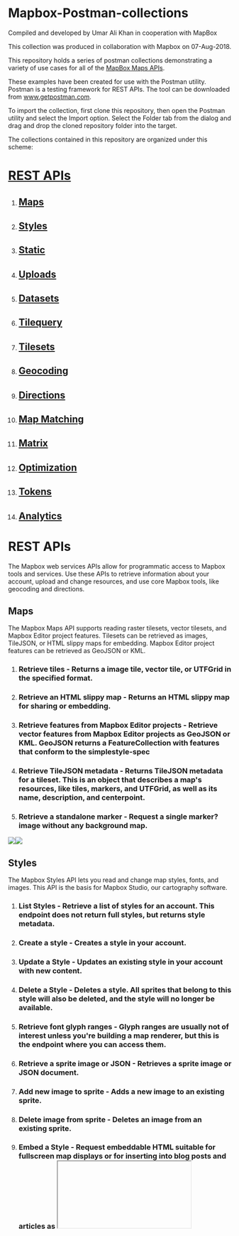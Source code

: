 # Mapbox-Postman-collections

Compiled and developed by Umar Ali Khan in cooperation with MapBox

This collection was produced in collaboration with Mapbox on 07-Aug-2018.

This repository holds a series of postman collections demonstrating a variety of use cases for all of the [MapBox Maps APIs](https://www.mapbox.com/api-documentation/).

These examples have been created for use with the Postman utility. Postman is a testing framework for REST APIs. The tool can be downloaded from www.getpostman.com.

To import the collection, first clone this repository, then open the Postman utility and select the Import option. Select the Folder tab from the dialog and drag and drop the cloned repository folder into the target.

The collections contained in this repository are organized under this scheme:

# [REST APIs](#rest-apis)
1. ## [Maps](#maps-1)
2. ## [Styles](#styles-1)
3. ## [Static](#static-1)
4. ## [Uploads](#uploads-1)
5. ## [Datasets](#datasets-1)
6. ## [Tilequery](#tilequery-1)
7. ## [Tilesets](#tilesets-1)
8. ## [Geocoding](#geocoding-1)
9. ## [Directions](#directions-1)
10. ## [Map Matching](#map-matching-1)
11. ## [Matrix](#matrix-1)
12. ## [Optimization](#optimization-1)
13. ## [Tokens](#tokens-1)
14. ## [Analytics](#analytics-1)



# REST APIs
The Mapbox web services APIs allow for programmatic access to Mapbox tools and services. Use these APIs to retrieve information about your account, upload and change resources, and use core Mapbox tools, like geocoding and directions.

## Maps
The Mapbox Maps API supports reading raster tilesets, vector tilesets, and Mapbox Editor project features. Tilesets can be retrieved as images, TileJSON, or HTML slippy maps for embedding. Mapbox Editor project features can be retrieved as GeoJSON or KML.

1. ###  **Retrieve tiles** - Returns a image tile, vector tile, or UTFGrid in the specified format.
2. ###  **Retrieve an HTML slippy map** - Returns an HTML slippy map for sharing or embedding.
3. ###  **Retrieve features from Mapbox Editor projects** - Retrieve vector features from Mapbox Editor projects as GeoJSON or KML. GeoJSON returns a FeatureCollection with features that conform to the simplestyle-spec
4. ###  **Retrieve TileJSON metadata** - Returns TileJSON metadata for a tileset. This is an object that describes a map's resources, like tiles, markers, and UTFGrid, as well as its name, description, and centerpoint.
5. ### **Retrieve a standalone marker** - Request a single marker? image without any background map.
[![](https://symbiotics.co.za/wp-content/uploads/2017/10/postman-logo.png)](https://documenter.getpostman.com/view/5039671/RWTmvJda)[![](http://icons.iconarchive.com/icons/graphicloads/colorful-long-shadow/128/Arrow-download-icon.png)](https://github.com/umer-ali-khan/mapbox-postman-collections/blob/master/MapBox%20-%20Maps.postman_collection.json)


## Styles
The Mapbox Styles API lets you read and change map styles, fonts, and images. This API is the basis for Mapbox Studio, our cartography software.

1. ###  **List Styles** - Retrieve a list of styles for an account. This endpoint does not return full styles, but returns style metadata.
2. ###  **Create a style** - Creates a style in your account.
3. ###  **Update a Style** - Updates an existing style in your account with new content.
4. ###  **Delete a Style** - Deletes a style. All sprites that belong to this style will also be deleted, and the style will no longer be available.
5. ### **Retrieve font glyph ranges** - Glyph ranges are usually not of interest unless you're building a map renderer, but this is the endpoint where you can access them.
6. ### **Retrieve a sprite image or JSON** - Retrieves a sprite image or JSON document.
7. ### **Add new image to sprite** - Adds a new image to an existing sprite.
8. ### **Delete image from sprite** - Deletes an image from an existing sprite.
9. ### **Embed a Style** - Request embeddable HTML suitable for fullscreen map displays or for inserting into blog posts and articles as <iframe> content.

[![](https://symbiotics.co.za/wp-content/uploads/2017/10/postman-logo.png)](https://documenter.getpostman.com/view/5039671/RWTmvJhv)[![](http://icons.iconarchive.com/icons/graphicloads/colorful-long-shadow/128/Arrow-download-icon.png)](https://github.com/umer-ali-khan/mapbox-postman-collections/blob/master/MapBox%20-%20Styles.postman_collection.json)


## Static
The Mapbox Static API returns static maps and raster tiles from styles in the Mapbox Style Specification. See the Static (Classic) API documentation.

Static maps are standalone images that can be displayed on web and mobile devices without the aid of a mapping library or API. They look like an embedded map without interactivity or controls.

1. ###  **Retrieve a static map from a style** - In contrast to the legacy Static API, this API supports pitch, bearing, and decimal zoom levels.
2. ###  **Retrieve raster tiles from styles** - Retrieve 512x512 or 256x256 pixel raster tiles from a Mapbox Studio style.
3. ###  **Retrieve a map's WMTS document** - Mapbox supports access via the WMTS standard, which lets you use maps with desktop and online GIS software like ArcMap and QGIS.

[![](https://symbiotics.co.za/wp-content/uploads/2017/10/postman-logo.png)](https://documenter.getpostman.com/view/5039671/RWTmvJhy)[![](http://icons.iconarchive.com/icons/graphicloads/colorful-long-shadow/128/Arrow-download-icon.png)](https://github.com/umer-ali-khan/mapbox-postman-collections/blob/master/MapBox%20-%20Static.postman_collection.json)

## Uploads
The Mapbox Uploads API transforms geographic data into tilesets that can be used with maps and geographic applications. Given a wide variety of geospatial formats, it normalizes projections and generates tiles at multiple zoom levels to make data viewable on the web.

The upload workflow begins with a file and ends with a tileset?, or if you have invalid data, an error.

1. ###  **Retrieve S3 credentials** - Mapbox provides an Amazon S3 bucket to stage your file while your upload is processed. Uploads must be staged in this bucket before being uploaded to your Mapbox account. You can retrieve temporary credentials from this endpoint.
2. ###  **Create an upload** - Once you've used the temporary S3 credentials to transfer your file to Mapbox's staging bucket, you can trigger the generation of a tileset given the file's URL and a destination tileset ID.
3. ###  **Retrieve upload status** - Upload processing is fast but not immediate. Once an upload is created, you can track its status. Uploads have a progress property that will start at 0 and end at 1 when an upload is complete. If there's an error processing an upload, the error property will include an error message.
4. ###  **Retrieve recent upload statuses** - You can retrieve multiple upload statuses at the same time, sorted by the most recently created. This request returns the same information as individual upload status, but for all recent uploads. The list is limited to 1MB of JSON.
5. ###  **Remove an upload** - Remove a completed upload status from the upload listing.

[![](https://symbiotics.co.za/wp-content/uploads/2017/10/postman-logo.png)](https://documenter.getpostman.com/view/5039671/RWTmvJi1) [![](http://icons.iconarchive.com/icons/graphicloads/colorful-long-shadow/128/Arrow-download-icon.png)](https://github.com/umer-ali-khan/mapbox-postman-collections/blob/master/MapBox%20-%20Uploads.postman_collection.json)

## Datasets
A dataset is an editable collection of GeoJSON features. The Datasets API offers persistent storage for custom geographic data and supports reading, creating, updating, and removing features. The goal of this API is to let you manage your geodata using Mapbox. To serve this data at scale, convert your dataset? into a tileset? using the Uploads API.

1. ###  **List datasets** - List datasets
2. ###  **Create dataset** - Creates a new, empty dataset
3. ###  **Retrieve a dataset** - Retrieve a dataset
4. ###  **Update a dataset** - Update a dataset
5. ###  **Delete a dataset** - Deletes a dataset, including all features it contains.
6. ###  **List features** - List features in a dataset?. The response body will be a GeoJSON FeatureCollection.
7. ###  **Insert or update a feature** - Inserts or updates a feature in a dataset. If there's already a feature with the given ID in the dataset, it will be replaced. If there isn't a feature with that ID, a new feature is created.
8. ###  **Retrieve a feature** - Retrieves a feature in a dataset.
9. ###  **Delete a feature** - Removes a feature from a dataset.

[![](https://symbiotics.co.za/wp-content/uploads/2017/10/postman-logo.png)](https://documenter.getpostman.com/view/5039671/RWTmvJnL)  [![](http://icons.iconarchive.com/icons/graphicloads/colorful-long-shadow/128/Arrow-download-icon.png)](https://github.com/umer-ali-khan/mapbox-postman-collections/blob/master/MapBox%20-%20Datasets.postman_collection.json)

## Tilequery
The Mapbox Tilequery API allows you to retrieve data about specific features from a vector tileset?, based on a given latitude and longitude?. With the Tilequery API, you can:

. Query for features within a given radius
. Do point in polygon queries
. Query multiple composited layers

1. ###  **Retrieve features from vector tiles** - The URL parameters for a request to the Mapbox Tilequery API are the map_id being queried and the specified {longitude}, {latitude} pair.

[![](https://symbiotics.co.za/wp-content/uploads/2017/10/postman-logo.png)](https://documenter.getpostman.com/view/5039671/RWTmvJnM)  [![](http://icons.iconarchive.com/icons/graphicloads/colorful-long-shadow/128/Arrow-download-icon.png)](https://github.com/umer-ali-khan/mapbox-postman-collections/blob/master/MapBox%20-%20Tilequery.postman_collection.json)

## Tilesets
The Mapbox Tilesets API supports reading metadata for raster and vector tilesets. To request tiles, consult the Maps API.

1. ###  **List tilesets** - Lists all tilesets for an account.

[![](https://symbiotics.co.za/wp-content/uploads/2017/10/postman-logo.png)](https://documenter.getpostman.com/view/5039671/RWTmvJnN) [![](http://icons.iconarchive.com/icons/graphicloads/colorful-long-shadow/128/Arrow-download-icon.png)](https://github.com/umer-ali-khan/mapbox-postman-collections/blob/master/MapBox%20-%20Tilesets.postman_collection.json)

## Geocoding
The Mapbox Geocoding? API does two things: forward geocoding and reverse geocoding.

Forward geocoding lets you convert location text into geographic coordinates, turning 2 Lincoln Memorial Circle NW into -77.050,38.889.

1. ###  **Search for places** - This is often called forward geocoding. Request feature data that best matches the input {query} text. The response includes one or more results ordered by relevance.
2. ###  **Retrieve places near a location** - This is often called reverse geocoding. Request feature data located at the input {longitude},{latitude} coordinates. The response includes at most one result from each type, unless the limit parameter was used in the request.
3. ###  **Batch requests** - This feature is only available with the mapbox.places-permanent mode.
Batch requests have the same parameters as normal requests, but can include more than one query by separating queries with the ; character. Each query should be URL encoded, but the ; character should not be encoded and should be included verbatim.
4. ###  **POI categories** - POI category search supports forward geocoding? requests of poi feature types in a queried category. Using the proximity query parameter with POI category search returns points of interest local to a provided location; for example, restaurants near a user. Any category that is returned in the properties.category property of the response object is supported.

[![](https://symbiotics.co.za/wp-content/uploads/2017/10/postman-logo.png)](https://documenter.getpostman.com/view/5039671/RWTmvJnR) [![](http://icons.iconarchive.com/icons/graphicloads/colorful-long-shadow/128/Arrow-download-icon.png)](https://github.com/umer-ali-khan/mapbox-postman-collections/blob/master/MapBox%20-%20Geocoding.postman_collection.json)

## Directions
The Mapbox Directions API will show you how to get where you're going. With the Directions API, you can:

. calculate optimal driving, walking, and cycling routes
. produce turn-by-turn instructions
. produce routes with up to 25 coordinates anywhere on earth


1. ###  **Retrieve directions** - Retrieve directions


[![](https://symbiotics.co.za/wp-content/uploads/2017/10/postman-logo.png)](https://documenter.getpostman.com/view/5039671/RWTmvJnS) [![](http://icons.iconarchive.com/icons/graphicloads/colorful-long-shadow/128/Arrow-download-icon.png)](https://github.com/umer-ali-khan/mapbox-postman-collections/blob/master/MapBox%20-%20Directions.postman_collection.json)

## Map Matching
The Mapbox Map Matching API snaps fuzzy, inaccurate traces from a GPS unit or a phone to the OpenStreetMap? road and path network using the Directions API. This produces clean paths that can be displayed on a map or used for other analysis.

1. ###  **Retrieve a match** - Returns a path on the road and path network closest to the input traces.
2. ###  **Retrieve a match - Using HTTP POST** - Returns a path on the road and path network closest to the input traces.


[![](https://symbiotics.co.za/wp-content/uploads/2017/10/postman-logo.png)](https://documenter.getpostman.com/view/5039671/RWTmvJnT) [![](http://icons.iconarchive.com/icons/graphicloads/colorful-long-shadow/128/Arrow-download-icon.png)](https://github.com/umer-ali-khan/mapbox-postman-collections/blob/master/MapBox%20-%20Map%20Matching.postman_collection.json)

## Matrix
The Matrix API returns travel times between many points.


1. ###  **Retrieve a matrix** - Returns a duration and/or distance matrix showing travel times and distances between coordinates.

[![](https://symbiotics.co.za/wp-content/uploads/2017/10/postman-logo.png)](https://documenter.getpostman.com/view/5039671/RWTmvJrj) [![](http://icons.iconarchive.com/icons/graphicloads/colorful-long-shadow/128/Arrow-download-icon.png)](https://github.com/umer-ali-khan/mapbox-postman-collections/blob/master/MapBox%20-%20Matrix.postman_collection.json)

## Optimization
The Optimization API returns a duration-optimized route between the input coordinates. This is also known as solving the Traveling Salesperson Problem. A typical use case for this API is planning the route for deliveries in a city. A route can be retrieved for car driving, bicycling and walking or hiking.

1. ###  **Retrieve an optimization** - The {profile} parameter of your request should be a Mapbox Directions routing profile ID. The following IDs are supported:

. mapbox/driving for car trips
. mapbox/walking for pedestrian and hiking trips
. mapbox/cycling for bicycle trips

[![](https://symbiotics.co.za/wp-content/uploads/2017/10/postman-logo.png)](https://documenter.getpostman.com/view/5039671/RWTmvJrm) [![](http://icons.iconarchive.com/icons/graphicloads/colorful-long-shadow/128/Arrow-download-icon.png)](https://github.com/umer-ali-khan/mapbox-postman-collections/blob/master/MapBox%20-%20Optimization.postman_collection.json)

## Tokens
An access token, referred to hereafter as 'token', grants access to Mapbox resources on behalf of a user. All accounts have a public token by default. Additional tokens can be created to grant additional, or more limited, privileges.

1. ###  **List tokens** - Lists all tokens for an account.
2. ###  **Create token** - Creates a new token.
3. ###  **Create temporary token** - Creates a new temporary token that automatically expires at a fixed time.
4. ###  **Update a token** - Update note or scopes in a token's metadata.
5. ###  **Delete a token** - Revoke a token's authorization, removing its access to Mapbox APIs. This is the same as deleting a token. Applications using the revoked token will need to get a new access token? before they can access Mapbox APIs.
6. ###  **Retrieve a token** - Check if a token is valid. If the token is invalid an explanation of why is returned as the code property.
7. ###  **List scopes** - List scopes for a user. All potential scopes a user has access to are listed.

[![](https://symbiotics.co.za/wp-content/uploads/2017/10/postman-logo.png)](https://documenter.getpostman.com/view/5039671/RWTmvJrq) [![](http://icons.iconarchive.com/icons/graphicloads/colorful-long-shadow/128/Arrow-download-icon.png)](https://github.com/umer-ali-khan/mapbox-postman-collections/blob/master/MapBox%20-%20Tokens.postman_collection.json)

## Analytics
The Mapbox Analytics API returns API usage for services by resource. For example, it can calculate the number of geocoding requests made in a week with a specific access token.

1. ###  **Retrieve analytics** - Returns the request counts per day for given resource and period.

[![](https://symbiotics.co.za/wp-content/uploads/2017/10/postman-logo.png)](https://documenter.getpostman.com/view/5039671/RWTmvJrs) [![](http://icons.iconarchive.com/icons/graphicloads/colorful-long-shadow/128/Arrow-download-icon.png)](https://github.com/umer-ali-khan/mapbox-postman-collections/blob/master/MapBox%20-%20Analytics.postman_collection.json)

